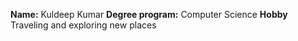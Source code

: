 **Name:** Kuldeep Kumar
**Degree program:** Computer Science
**Hobby** Traveling and exploring new places
